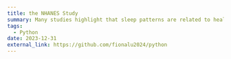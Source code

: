 ```yaml
---
title: the NHANES Study
summary: Many studies highlight that sleep patterns are related to health in certain areas. By examining the datasets published by the NHANES, this study is going to explore how sleep hours inter-relate to depression severity and body mass index(BMI), as well as discussing the relationship among these elements. 
tags:
  - Python
date: 2023-12-31
external_link: https://github.com/fionalu2024/python
---
```

